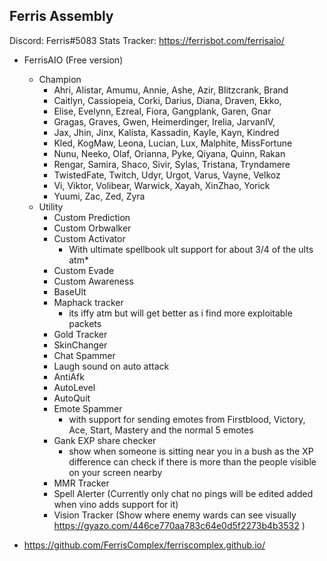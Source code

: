 ## Ferris Assembly
Discord: Ferris#5083
Stats Tracker: https://ferrisbot.com/ferrisaio/

* FerrisAIO (Free version)
    * Champion
        * Ahri, Alistar, Amumu, Annie, Ashe, Azir, Blitzcrank, Brand
        * Caitlyn, Cassiopeia, Corki, Darius, Diana, Draven, Ekko,
        * Elise, Evelynn, Ezreal, Fiora, Gangplank, Garen, Gnar
        * Gragas, Graves, Gwen, Heimerdinger, Irelia, JarvanIV,
        * Jax, Jhin, Jinx, Kalista, Kassadin, Kayle, Kayn, Kindred
        * Kled, KogMaw, Leona, Lucian, Lux, Malphite, MissFortune
        * Nunu, Neeko, Olaf, Orianna, Pyke, Qiyana, Quinn, Rakan
        * Rengar, Samira, Shaco, Sivir, Sylas, Tristana, Tryndamere
        * TwistedFate, Twitch, Udyr, Urgot, Varus, Vayne, Velkoz
        * Vi, Viktor, Volibear, Warwick, Xayah, XinZhao, Yorick
        * Yuumi, Zac, Zed, Zyra
    * Utility
        * Custom Prediction
        * Custom Orbwalker
        * Custom Activator
            * With ultimate spellbook ult support for about 3/4 of the ults atm* 
        * Custom Evade
        * Custom Awareness
        * BaseUlt
        * Maphack tracker
            * its iffy atm but will get better as i find more exploitable packets
        * Gold Tracker
        * SkinChanger
        * Chat Spammer
        * Laugh sound on auto attack
        * AntiAfk 
        * AutoLevel
        * AutoQuit
        * Emote Spammer
            * with support for sending emotes from Firstblood, Victory, Ace, Start, Mastery and the normal 5 emotes
        * Gank EXP share checker
            * show when someone is sitting near you in a bush as the XP difference can check if there is more than the people visible on your screen nearby
        * MMR Tracker
        * Spell Alerter (Currently only chat no pings will be edited added when vino adds support for it)
        * Vision Tracker (Show where enemy wards can see visually https://gyazo.com/446ce770aa783c64e0d5f2273b4b3532 )
        
* https://github.com/FerrisComplex/ferriscomplex.github.io/


